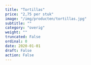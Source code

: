 ```yaml
---
title: "Tortillas"
price: "2,75 per stuk"
image: "/img/producten/tortillas.jpg"
subtitle: ""
category: "overig"
weight: ""
truncated: False
ordinal: 0
date: 2020-01-01
draft: False
action: False
---
```

